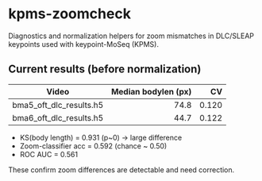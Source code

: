 # kpms-zoomcheck

Diagnostics and normalization helpers for zoom mismatches in DLC/SLEAP keypoints used with keypoint-MoSeq (KPMS).

## Current results (before normalization)

| Video                  | Median bodylen (px) | CV    |
|-------------------------|--------------------:|------:|
| bma5_oft_dlc_results.h5 | 74.8                | 0.120 |
| bma6_oft_dlc_results.h5 | 44.7                | 0.122 |

- KS(body length) = 0.931 (p~0) -> large difference
- Zoom-classifier acc = 0.592 (chance ~ 0.50)
- ROC AUC = 0.561

These confirm zoom differences are detectable and need correction.
